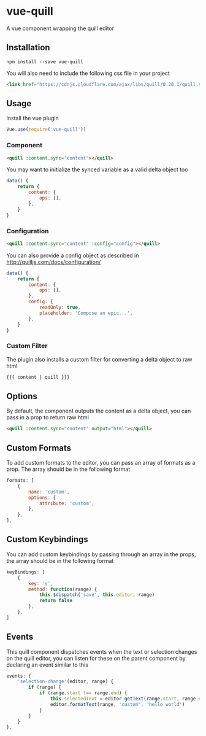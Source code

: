 # vue-quill
A vue component wrapping the quill editor

## Installation
```
npm install --save vue-quill
```

You will also need to include the following css file in your project
```html
<link href="https://cdnjs.cloudflare.com/ajax/libs/quill/0.20.1/quill.snow.min.css" rel="stylesheet">
```

## Usage
Install the vue plugin
```js
Vue.use(require('vue-quill'))
```
### Component
```html
<quill :content.sync="content"></quill>
```
You may want to initialize the synced variable as a valid delta object too

```js
data() {
    return {
        content: {
            ops: [],
        },
    }
}
```

### Configuration
```html
<quill :content.sync="content" :config="config"></quill>
```
You can also provide a config object as described in http://quilljs.com/docs/configuration/

```js
data() {
    return {
        content: {
            ops: [],
        },
        config: {
            readOnly: true,
            placeholder: 'Compose an epic...',
        },
    }
}
```

### Custom Filter
The plugin also installs a custom filter for converting a delta object to raw html

```html
{{{ content | quill }}}
```

## Options
By default, the component outputs the content as a delta object, you can pass in a prop to return raw html
```html
<quill :content.sync="content" output="html"></quill>
```

## Custom Formats
To add custom formats to the editor, you can pass an array of formats as a prop. The array should be in the following format
```js
formats: [
    {
        name: 'custom',
        options: {
            attribute: 'custom',
        },
    },
],
```

## Custom Keybindings
You can add custom keybindings by passing through an array in the props, the array should be in the following format
```js
keyBindings: [
    {
        key: 's',
        method: function(range) {
            this.$dispatch('save', this.editor, range)
            return false        
        },
    },
]
```

## Events
This quill component dispatches events when the text or selection changes on the quill editor, you can listen for these on the parent component by declaring an event similar to this
```js
events: {
    'selection-change'(editor, range) {
        if (range) {
            if (range.start !== range.end) {
                this.selectedText = editor.getText(range.start, range.end)
                editor.formatText(range, 'custom', 'hello world')
            }
        }
    }
},
```
